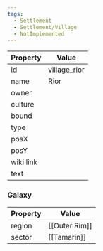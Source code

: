 ```yaml
---
tags:
  - Settlement
  - Settlement/Village
  - NotImplemented
---
```


| Property  | Value        |
| --------- | ------------ |
| id        | village_rior |
| name      | Rior         |
| owner     |              |
| culture   |              |
| bound     |              |
| type      |              |
| posX      |              |
| posY      |              |
| wiki link |              |
| text      |              |

### Galaxy
| Property | Value         |
| -------- | ------------- |
| region   | [[Outer Rim]] |
| sector   | [[Tamarin]]   |
